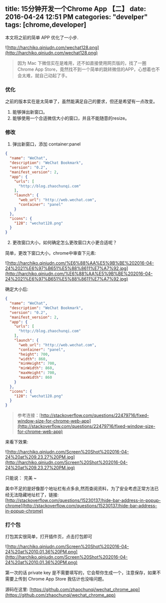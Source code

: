 title: 15分钟开发一个Chrome App 【二】
date: 2016-04-24 12:51 PM
categories: "develper"
tags: [chrome,developer]
---

本文将之前的简单 APP 优化了一小步.

<!--more-->

![http://harchiko.qiniudn.com/wechat128.png](http://harchiko.qiniudn.com/wechat128.png)


> 因为 Mac 下微信实在是难用，还不如直接使用网页版的，找了一圈Chrome App Store，竟然找不到一个简单的跳转微信的APP，心想着也不会太难，就自己动起了手。

### 优化

之前的版本实在是太简单了，虽然能满足自己的要求，但还是希望有一点改变。

1. 能够弹出新窗口。
2. 能够使用一个合适微信大小的窗口，并且不能随意的resize。

### 修改

1. 弹出新窗口，添加 container:panel

```json
{
  "name": "WeChat",
  "description": "WeChat Bookmark",
  "version": "0.2",
  "manifest_version": 2,
  "app": {
    "urls": [
      "http://blog.zhaochunqi.com"
    ],
    "launch": {
      "web_url": "http://web.wechat.com",
      "container": "panel"
    }
  },
  "icons": {
    "128": "wechat128.png"
  }
}

```

2. 更改窗口大小，如何确定怎么更改窗口大小更合适呢？

简单，更改下窗口大小，chrome中审查下元素:

![http://harchiko.qiniudn.com/%E6%88%AA%E5%9B%BE%202016-04-24%2021%E6%97%B651%E5%88%8611%E7%A7%92.jpg](http://harchiko.qiniudn.com/%E6%88%AA%E5%9B%BE%202016-04-24%2021%E6%97%B651%E5%88%8611%E7%A7%92.jpg)

确定大小后:

```json
{
  "name": "WeChat",
  "description": "WeChat Bookmark",
  "version": "0.2",
  "manifest_version": 2,
  "app": {
    "urls": [
      "http://blog.zhaochunqi.com"
    ],
    "launch": {
      "web_url": "http://web.wechat.com",
      "container": "panel",
      "height": 700,
      "width": 860,
      "minHeight": 700,
      "minWidth": 860,
      "maxHeight": 700,
      "maxWidth": 860
    }
  },
  "icons": {
    "128": "wechat128.png"
  }
}
```
> 参考连接：[http://stackoverflow.com/questions/22479716/fixed-window-size-for-chrome-web-app](http://stackoverflow.com/questions/22479716/fixed-window-size-for-chrome-web-app)

来看下效果:

![http://harchiko.qiniudn.com/Screen%20Shot%202016-04-24%20at%209.23.27%20PM.jpg](http://harchiko.qiniudn.com/Screen%20Shot%202016-04-24%20at%209.23.27%20PM.jpg)

只能说： 完美 ~

美中不足的是好像那个地址栏有点多余,然而查阅资料，为了安全考虑正常方法已经无法隐藏地址栏了，链接: [http://stackoverflow.com/questions/15230137/hide-bar-address-in-popup-chrome](http://stackoverflow.com/questions/15230137/hide-bar-address-in-popup-chrome)


### 打个包

打包其实很简单，打开插件页，点击打包即可

![http://harchiko.qiniudn.com/Screen%20Shot%202016-04-24%20at%2010.01.36%20PM.png](http://harchiko.qiniudn.com/Screen%20Shot%202016-04-24%20at%2010.01.36%20PM.png)

第一次的话 private key 是不需要填写的，它会帮你生成一个，注意保存，如果不需要上传到 Chrome App Store 我估计也没啥问题。


源码在这里: [https://github.com/zhaochunqi/wechat_chrome_app](https://github.com/zhaochunqi/wechat_chrome_app)

